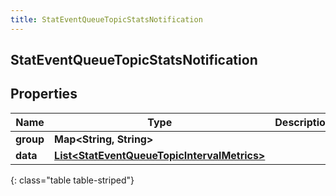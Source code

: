 ```yaml
---
title: StatEventQueueTopicStatsNotification
---
```


## StatEventQueueTopicStatsNotification

## Properties

| Name      | Type                                                                                                             | Description | Notes      |
| --------- | ---------------------------------------------------------------------------------------------------------------- | ----------- | ---------- |
| **group** | <!----><!---->**Map&lt;String, String&gt;**<!---->                                                               |             | [optional] |
| **data**  | <!----><!---->[**List&lt;StatEventQueueTopicIntervalMetrics&gt;**](StatEventQueueTopicIntervalMetrics.md)<!----> |             | [optional] |

{: class="table table-striped"}
